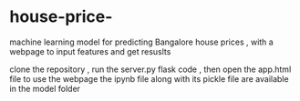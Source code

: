 # house-price-
machine learning model for predicting Bangalore house prices , with a webpage to input features and get resuslts

clone the repository , run the server.py flask code , then open the app.html file to use the webpage 
the ipynb file along with its pickle file are available in the model folder
